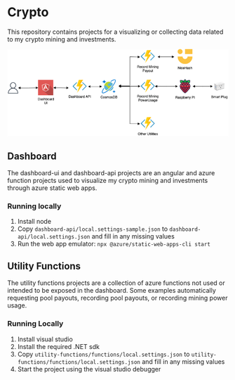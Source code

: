 # Crypto
This repository contains projects for a visualizing or collecting data related to my crypto mining and investments.

<img src="architecture.drawio.png" />

## Dashboard
The dashboard-ui and dashboard-api projects are an angular and azure function projects used to visualize my crypto mining and investments through azure static web apps.

### Running locally
1. Install node
1. Copy `dashboard-api/local.settings-sample.json` to `dashboard-api/local.settings.json` and fill in any missing values
1. Run the web app emulator: `npx @azure/static-web-apps-cli start`

## Utility Functions
The utility functions projects are a collection of azure functions not used or intended to be exposed in the dashboard. Some examples automatically requesting pool payouts, recording pool payouts, or recording mining power usage.

### Running Locally
1. Install visual studio
1. Install the required .NET sdk
1. Copy `utility-functions/functions/local.settings.json` to `utility-functions/functions/local.settings.json` and fill in any missing values
1. Start the project using the visual studio debugger